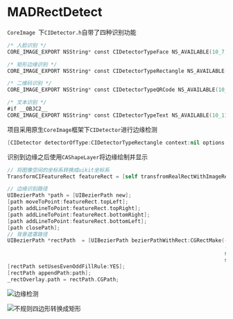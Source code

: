# MADRectDetect

`CoreImage `下`CIDetector.h`自带了四种识别功能
```swift
/* 人脸识别 */
CORE_IMAGE_EXPORT NSString* const CIDetectorTypeFace NS_AVAILABLE(10_7, 5_0);

/* 矩形边缘识别 */
CORE_IMAGE_EXPORT NSString* const CIDetectorTypeRectangle NS_AVAILABLE(10_10, 8_0);

/* 二维码识别 */
CORE_IMAGE_EXPORT NSString* const CIDetectorTypeQRCode NS_AVAILABLE(10_10, 8_0);

/* 文本识别 */
#if __OBJC2__
CORE_IMAGE_EXPORT NSString* const CIDetectorTypeText NS_AVAILABLE(10_11, 9_0);
```

项目采用原生`CoreImage`框架下`CIDetector`进行边缘检测 
```swift
[CIDetector detectorOfType:CIDetectorTypeRectangle context:nil options:@{CIDetectorAccuracy : CIDetectorAccuracyHigh}];
```

识别到边缘之后使用`CAShapeLayer`将边缘绘制并显示
```swift
// 将图像空间的坐标系转换成uikit坐标系
TransformCIFeatureRect featureRect = [self transfromRealRectWithImageRect:imageRect topLeft:topLeft topRight:topRight bottomLeft:bottomLeft bottomRight:bottomRight];

// 边缘识别路径
UIBezierPath *path = [UIBezierPath new];
[path moveToPoint:featureRect.topLeft];
[path addLineToPoint:featureRect.topRight];
[path addLineToPoint:featureRect.bottomRight];
[path addLineToPoint:featureRect.bottomLeft];
[path closePath];
// 背景遮罩路径
UIBezierPath *rectPath  = [UIBezierPath bezierPathWithRect:CGRectMake(-5,
                                                                      -5,
                                                                      self.frame.size.width + 10,
                                                                      self.frame.size.height + 10)];
[rectPath setUsesEvenOddFillRule:YES];
[rectPath appendPath:path];
_rectOverlay.path = rectPath.CGPath;
```

![边缘检测](https://github.com/madaoCN/MADRectDetect/blob/master/pic_1.PNG)

![不规则四边形转换成矩形](https://github.com/madaoCN/MADRectDetect/blob/master/pic_2.PNG)
